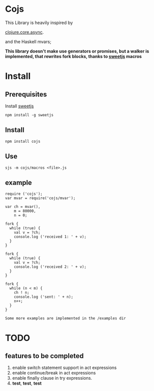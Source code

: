# Cojs

This Library is heavily inspired by 

[clojure.core.async](http://clojure.com/blog/2013/06/28/clojure-core-async-channels.html).

and the Haskell mvars;

**This library doesn't make use generators or promises, but a walker is implemented, that
rewrites fork blocks, thanks to [sweetjs](http://sweetjs.org/) macros**

# Install

## Prerequisites 

Install [sweetjs](http://sweetjs.org/) 

    npm install -g sweetjs

## Install

    npm install cojs

## Use

    sjs -m cojs/macros <file>.js

## example  

    require ('cojs');
    var mvar = require('cojs/mvar');

    var ch = mvar(),
        m = 80000,
        n = 0;

    fork {
      while (true) {
        val v = ?ch;
        console.log ('received 1: ' + v);
      }
    }

    fork { 
      while (true) {
        val v = ?ch;
        console.log ('received 2: ' + v);
      }
    }

    fork {
      while (n < m) {
        ch ! n;
        console.log ('sent: ' + n);
        n++;
      }
    }

    Some more examples are implemented in the /examples dir

# TODO

## features to be completed

1. enable switch statement support in act expressions
1. enable continue/break in act expressions
1. enable finally clause in try expressions.
1. **test**, **test**, **test**
